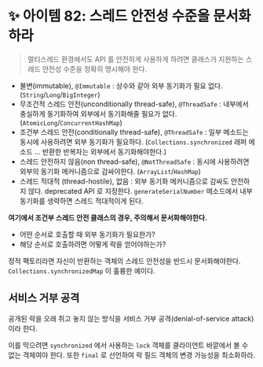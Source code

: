 # ✨ 아이템 82: 스레드 안전성 수준을 문서화하라

> 멀티스레드 환경에서도 API 를 안전하게 사용하게 하려면 클래스가 지원하는 스레드 안전성 수준을 정확히 명시해야 한다.

- 불변(immutable), `@Immutable` : 상수와 같아 외부 동기화가 필요 없다. (`String`/`Long`/`BigInteger`)
- 무조건적 스레드 안전(unconditionally thread-safe), `@ThreadSafe` : 내부에서 충실하게 동기화하여 외부에서 동기화해줄 필요가 없다. (`AtomicLong`/`ConcurrentHashMap`)
- 조건부 스레드 안전(conditionally thread-safe), `@ThreadSafe` : 일부 메소드는 동시에 사용하려면 외부 동기화가 필요하다. (`Collections.synchronized` 래퍼 메소드 ... 반환한 반복자는 외부에서 동기화해야한다.)
- 스레드 안전하지 않음(non thread-safe), `@NotThreadSafe` : 동시에 사용하려면 외부의 동기화 메커니즘으로 감싸야한다. (`ArrayList`/`HashMap`)
- 스레드 적대적 (thread-hostile), 없음 : 외부 동기화 메커니즘으로 감싸도 안전하지 않다. deprecated API 로 지정한다. `generateSerialNumber` 메소드에서 내부 동기화를 생략하면 스레드 적대적이게 된다.

**여기에서 조건부 스레드 안전 클래스의 경우, 주의해서 문서화해야한다.**

- 어떤 순서로 호출할 때 외부 동기화가 필요한가?
- 해당 순서로 호출하려면 어떻게 락을 얻어야하는가?

정적 팩토리라면 자신이 반환하는 객체의 스레드 안전성을 반드시 문서화해야한다. `Collections.synchronizedMap` 이 훌륭한 예이다.

## 서비스 거부 공격

공개된 락을 오래 쥐고 놓지 않는 방식을 서비스 거부 공격(denial-of-service attack)이라 한다.

이를 막으려면 `synchronized` 에서 사용하는 `lock` 객체를 클라이언트 바깥에서 볼 수 없는 객체여야 한다. 또한 `final` 로 선언하여 락 필드 객체의 변경 가능성을 최소화하라.
